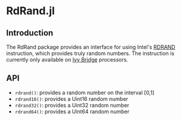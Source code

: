 RdRand.jl
=========

## Introduction

The RdRand package provides an interface for using Intel's [RDRAND][rdrand]
instruction, which provides truly random numbers. The instruction is currently
only available on [Ivy Bridge][ivy] processors.

[rdrand]: http://en.wikipedia.org/wiki/RdRand
[ivy]: http://en.wikipedia.org/wiki/Ivy_Bridge_(microarchitecture)

## API

* `rdrand()`: provides a random number on the interval [0,1]
* `rdrand16()`: provides a Uint16 random number
* `rdrand32()`: provides a Uint32 random number
* `rdrand64()`: provides a Uint64 random number
